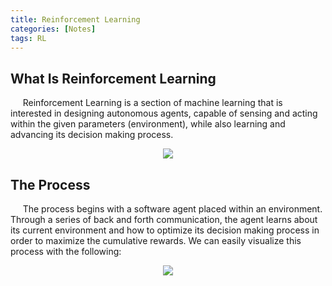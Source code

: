 ```yaml
---
title: Reinforcement Learning
categories: [Notes]
tags: RL
---
```


## What Is Reinforcement Learning
&nbsp;&nbsp;&nbsp;&nbsp; Reinforcement Learning is a section of machine learning that is interested in designing autonomous agents, capable of sensing and acting within the given parameters (environment), while also learning and advancing its decision making process.

<figure style="text-align:center" >
    <div style="text-align:center"><img src ="/imgages/Atari.gif"/></div>
    <figcaption> </figcaption>
</figure>

## The Process 
&nbsp;&nbsp;&nbsp;&nbsp; The process begins with a software agent placed within an environment. Through a series of back and forth communication, the agent learns about its current environment and how to optimize its decision making process in order to maximize the cumulative rewards. We can easily visualize this process with the following: 

<figure style="text-align:center" >
    <div style="text-align:center"><img src ="/imgages/reinforcement-learning-fig1-700.jpg"/></div>
    <figcaption> </figcaption>
</figure>


